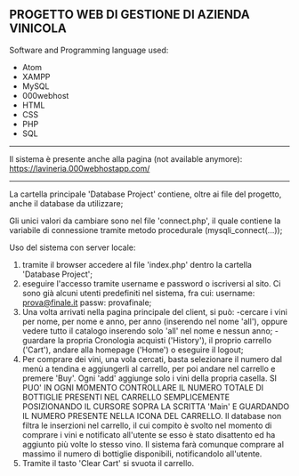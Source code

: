 PROGETTO WEB DI GESTIONE DI AZIENDA VINICOLA
-------------------------------------------------

Software and Programming language used:
- Atom
- XAMPP
- MySQL
- 000webhost
- HTML
- CSS
- PHP
- SQL

-------------------------------------------------

Il sistema è presente anche alla pagina (not available anymore):
https://lavineria.000webhostapp.com/

-------------------------------------------------

La cartella principale 'Database Project' contiene, oltre ai file del progetto, anche il database da utilizzare;

Gli unici valori da cambiare sono nel file 'connect.php', il quale contiene la variabile di connessione tramite metodo procedurale (mysqli_connect(...));

Uso del sistema con server locale:
1) tramite il browser accedere al file 'index.php' dentro la cartella 'Database Project';
2) eseguire l'accesso tramite username e password o iscriversi al sito.
   Ci sono già alcuni utenti predefiniti nel sistema, fra cui:
   username: prova@finale.it passw: provafinale;
3) Una volta arrivati nella pagina principale del client, si può:
   -cercare i vini per nome, per nome e anno, per anno (inserendo nel nome 'all'), 
    oppure vedere tutto il catalogo inserendo solo 'all' nel nome e nessun anno;
   -guardare la propria Cronologia acquisti ('History'), il proprio carrello ('Cart'),
    andare alla homepage ('Home') o eseguire il logout;
4) Per comprare dei vini, una vola cercati, basta selezionare il numero dal menù a tendina
   e aggiungerli al carrello, per poi andare nel carrello e premere 'Buy'.
   Ogni 'add' aggiunge solo i vini della propria casella.
   SI PUO' IN OGNI MOMENTO CONTROLLARE IL NUMERO TOTALE DI BOTTIGLIE PRESENTI NEL CARRELLO
   SEMPLICEMENTE POSIZIONANDO IL CURSORE SOPRA LA SCRITTA 'Main' E GUARDANDO IL NUMERO 
   PRESENTE NELLA ICONA DEL CARRELLO.
   Il database non filtra le inserzioni nel carrello, il cui compito è svolto nel momento di
   comprare i vini e notificato all'utente se esso è stato disattento ed ha aggiunto più
   volte lo stesso vino.
   Il sistema farà comunque comprare al massimo il numero di bottiglie disponibili,
   notificandolo all'utente.
5) Tramite il tasto 'Clear Cart' si svuota il carrello.
